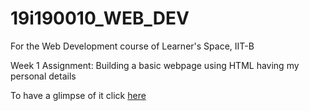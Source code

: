 # 19i190010_WEB_DEV
For the Web Development course of Learner's Space, IIT-B

Week 1 Assignment: Building a basic webpage using HTML having my personal details

To have a glimpse of it click [here](https://subhadeepc28.github.io/19i190010_WEB_DEV/)
